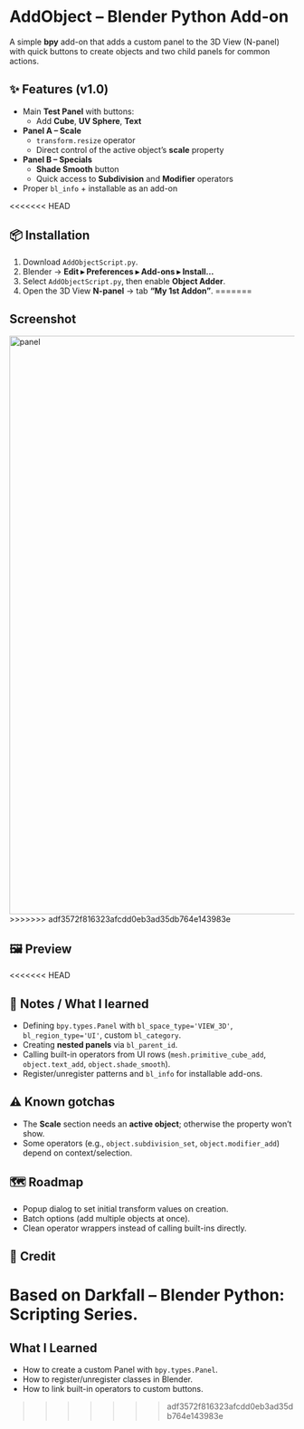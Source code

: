 # AddObject – Blender Python Add-on

A simple **bpy** add-on that adds a custom panel to the 3D View (N-panel) with quick buttons to create objects and two child panels for common actions.

## ✨ Features (v1.0)
- Main **Test Panel** with buttons:
  - Add **Cube**, **UV Sphere**, **Text**
- **Panel A – Scale**
  - `transform.resize` operator
  - Direct control of the active object’s **scale** property
- **Panel B – Specials**
  - **Shade Smooth** button
  - Quick access to **Subdivision** and **Modifier** operators
- Proper `bl_info` + installable as an add-on

<<<<<<< HEAD
## 📦 Installation
1. Download `AddObjectScript.py`.
2. Blender → **Edit ▸ Preferences ▸ Add-ons ▸ Install…**
3. Select `AddObjectScript.py`, then enable **Object Adder**.
4. Open the 3D View **N-panel** → tab **“My 1st Addon”**.
=======
## Screenshot
<img width="2557" height="1022" alt="panel" src="https://github.com/user-attachments/assets/ec6d787e-a13e-40b1-a1f0-4d45696f0b93" />
>>>>>>> adf3572f816323afcdd0eb3ad35db764e143983e

## 🖼 Preview

<<<<<<< HEAD


## 📝 Notes / What I learned
- Defining `bpy.types.Panel` with `bl_space_type='VIEW_3D'`, `bl_region_type='UI'`, custom `bl_category`.
- Creating **nested panels** via `bl_parent_id`.
- Calling built-in operators from UI rows (`mesh.primitive_cube_add`, `object.text_add`, `object.shade_smooth`).
- Register/unregister patterns and `bl_info` for installable add-ons.

## ⚠️ Known gotchas
- The **Scale** section needs an **active object**; otherwise the property won’t show.
- Some operators (e.g., `object.subdivision_set`, `object.modifier_add`) depend on context/selection.

## 🗺 Roadmap
- Popup dialog to set initial transform values on creation.
- Batch options (add multiple objects at once).
- Clean operator wrappers instead of calling built-ins directly.

## 🙏 Credit
Based on **Darkfall – Blender Python: Scripting Series**.
=======
## What I Learned
- How to create a custom Panel with `bpy.types.Panel`.
- How to register/unregister classes in Blender.
- How to link built-in operators to custom buttons.
>>>>>>> adf3572f816323afcdd0eb3ad35db764e143983e
